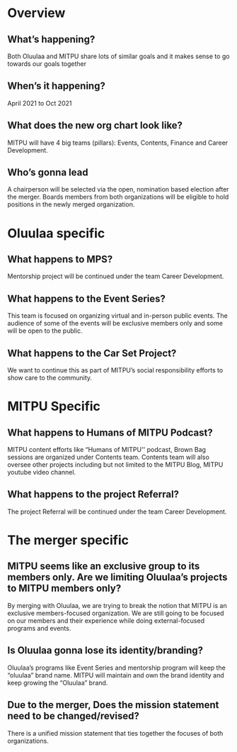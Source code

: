 <h1>Overview</h1>

<h2>What’s happening?</h2>
Both Oluulaa and MITPU share lots of similar goals and it makes sense to go towards our goals together

<h2>When’s it happening?</h2>
April 2021 to Oct 2021

<h2>What does the new org chart look like?</h2>
MITPU will have 4 big teams (pillars): Events, Contents, Finance and Career Development.

<h2>Who’s gonna lead </h2>
A chairperson will be selected via the open, nomination based election after the merger.
Boards members from both organizations will be eligible to hold positions in the newly merged organization.

<h1>Oluulaa specific</h1>

<h2>What happens to MPS?</h2>
Mentorship project will be continued under the team Career Development.

<h2>What happens to the Event Series?</h2>
This team is focused on organizing virtual and in-person public events. The audience of some of the events will be exclusive members only and some will be open to the public. 

<h2>What happens to the Car Set Project?</h2>
We want to continue this as part of MITPU’s social responsibility efforts to show care to the community. 

<h1>MITPU Specific</h1>

<h2>What happens to Humans of MITPU Podcast?</h2>
MITPU content efforts like “Humans of MITPU'' podcast, Brown Bag sessions are organized under Contents team. Contents team will also oversee other projects including but not limited to the MITPU Blog, MITPU youtube video channel.

<h2>What happens to the project Referral?</h2>
The project Referral will be continued under the team Career Development.

<h1>The merger specific</h1>

<h2>MITPU seems like an exclusive group to its members only. Are we limiting Oluulaa’s projects to MITPU members only?</h2>
By merging with Oluulaa, we are trying to break the notion that MITPU is an exclusive members-focused organization. We are still going to be focused on our members and their experience while doing external-focused programs and events. 

<h2>Is Oluulaa gonna lose its identity/branding?</h2>
Oluulaa’s programs like Event Series and mentorship program will keep the “oluulaa” brand name. MITPU will maintain and own the brand identity and keep growing the “Oluulaa” brand.

<h2>Due to the merger, Does the mission statement need to be changed/revised?</h2>
There is a unified mission statement that ties together the focuses of both organizations. 
